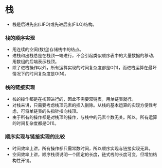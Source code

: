 # 栈
- 栈是后进先出(LIFO)或先进后出(FILO)结构。

### 栈的顺序实现
- 用连续的空间(数组)存储栈中的结点。
- 进栈和出栈总是在栈顶一端进行，不会引起类似顺序表中的大量数据的移动，用数组的后端表示栈顶。
- 除了进栈操作以外，所有运算实现的时间复杂度都是O(1)，而进栈运算在最坏情况下的时间复杂度是O(N)。

### 栈的链接实现
- 栈的操作都是在栈顶进行的，因此不需要双链表，用单链表就行。
- 对栈来讲，只需要考虑栈顶元素的插入删除。从栈的基本运算的实现方便性考虑，可将单链表的头指针指向栈顶。
- 由于所有的操作都是对栈顶的操作，与栈中的元素个数无关。所以，所有运算的时间复杂度都是O(1)。

### 顺序实现与链接实现的比较
- 时间效率上讲，所有操作都只需常数时间，所以顺序实现与链接实现无异。
- 空间效率上讲，顺序栈须说明一个固定的长度，链式栈的长度可变，但增加结构性开销。


